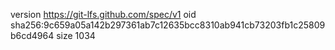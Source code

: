 version https://git-lfs.github.com/spec/v1
oid sha256:9c659a05a142b297361ab7c12635bcc8310ab941cb73203fb1c25809b6cd4964
size 1034
